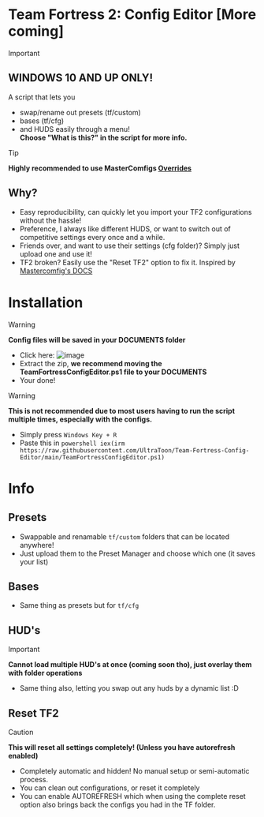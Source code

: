 # Team Fortress 2: Config Editor [More coming]
> [!IMPORTANT]
> ## WINDOWS 10 AND UP ONLY!
A script that lets you 
- swap/rename out presets (tf/custom)
- bases (tf/cfg)
- and HUDS easily through a menu!  
**Choose "What is this?" in the script for more info.**
> [!TIP]  
> **Highly recommended to use MasterComfigs [Overrides](https://docs.comfig.app/page/customization/custom_configs/)**

## Why?
- Easy reproducibility, can quickly let you import your TF2 configurations without the hassle!
- Preference, I always like different HUDS, or want to switch out of competitive settings every once and a while.
- Friends over, and want to use their settings (cfg folder)? Simply just upload one and use it!
- TF2 broken? Easily use the "Reset TF2" option to fix it. Inspired by [Mastercomfig's DOCS](https://docs.comfig.app/latest/setup/clean_up/)

# Installation
> [!WARNING]
> **Config files will be saved in your DOCUMENTS folder**
- Click here:
![image](https://github.com/UltraToon/Team-Fortress-Config-Editor/assets/92064752/e9776a85-d72f-404a-a292-f2bd3437ce52)
- Extract the zip, **we recommend moving the TeamFortressConfigEditor.ps1 file to your DOCUMENTS**
- Your done!

>[!WARNING]
>**This is not recommended due to most users having to run the script multiple times, especially with the configs.**
- Simply press `Windows Key + R`
- Paste this in `powershell iex(irm https://raw.githubusercontent.com/UltraToon/Team-Fortress-Config-Editor/main/TeamFortressConfigEditor.ps1)`

# Info

## Presets
- Swappable and renamable `tf/custom` folders that can be located anywhere!
- Just upload them to the Preset Manager and choose which one (it saves your list)

## Bases
- Same thing as presets but for `tf/cfg`

## HUD's
> [!IMPORTANT]
> **Cannot load multiple HUD's at once (coming soon tho), just overlay them with folder operations**
- Same thing also, letting you swap out any huds by a dynamic list :D


## Reset TF2
> [!CAUTION]
> **This will reset all settings completely! (Unless you have autorefresh enabled)**
- Completely automatic and hidden! No manual setup or semi-automatic process.
- You can clean out configurations, or reset it completely
- You can enable AUTOREFRESH which when using the complete reset option also brings back the configs you had in the TF folder.
